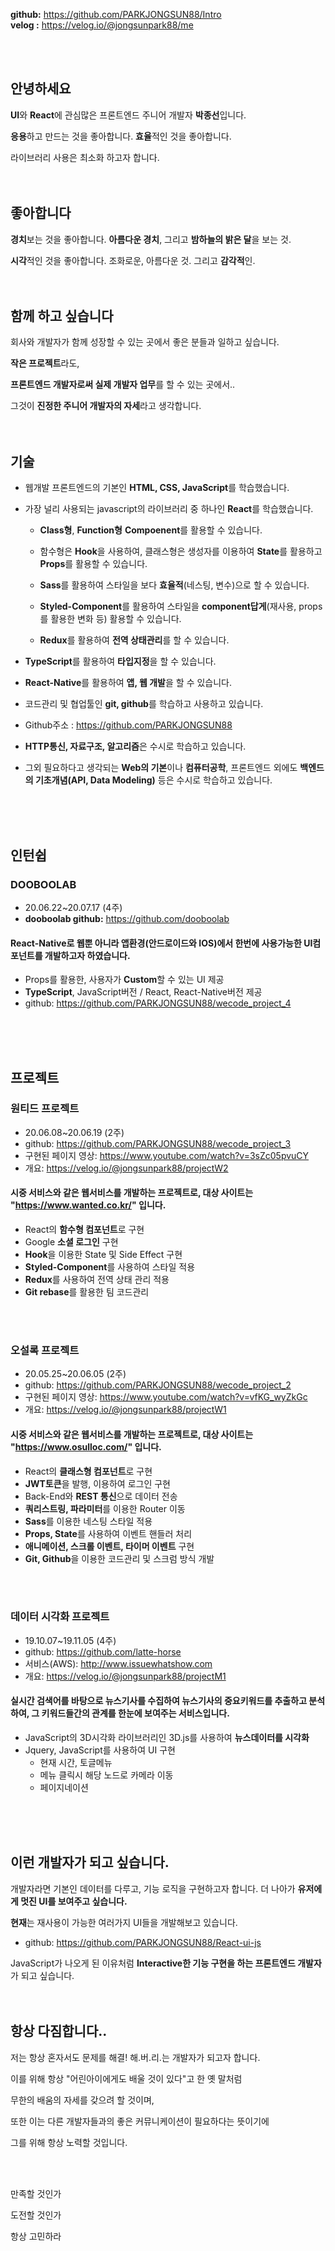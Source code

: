 **github:** https://github.com/PARKJONGSUN88/Intro <br>**velog :** https://velog.io/@jongsunpark88/me

<br>
<br>

## 안녕하세요

**UI**와 **React**에 관심많은 프론트엔드 주니어 개발자 **박종선**입니다.

**응용**하고 만드는 것을 좋아합니다. **효율**적인 것을 좋아합니다. 

라이브러리 사용은 최소화 하고자 합니다.
<br>
<br>
<br>

## 좋아합니다

**경치**보는 것을 좋아합니다. **아름다운 경치**, 그리고 **밤하늘의 밝은 달**을 보는 것.

**시각**적인 것을 좋아합니다. 조화로운, 아름다운 것. 그리고 **감각적**인.
<br>
<br>
<br>

## 함께 하고 싶습니다

회사와 개발자가 함께 성장할 수 있는 곳에서 좋은 분들과 일하고 싶습니다.

**작은 프로젝트**라도, 

**프론트엔드 개발자로써 실제 개발자 업무**를 할 수 있는 곳에서..

그것이 **진정한 주니어 개발자의 자세**라고 생각합니다.
<br>
<br>
<br>

## 기술

- 웹개발 프론트엔드의 기본인 **HTML, CSS, JavaScript**를 학습했습니다.
- 가장 널리 사용되는 javascript의 라이브러리 중 하나인 **React**를 학습했습니다.
  - **Class형**, **Function형** **Compoenent**를 활용할 수 있습니다.

  - 함수형은 **Hook**을 사용하여, 클래스형은 생성자를 이용하여 **State**를 활용하고 **Props**를 활용할 수 있습니다.

  - **Sass**를 활용하여 스타일을 보다 **효율적**(네스팅, 변수)으로 할 수 있습니다.

  - **Styled-Component**를 활용하여 스타일을 **component답게**(재사용, props를 활용한 변화 등) 활용할 수 있습니다.

  - **Redux**를 활용하여 **전역 상태관리**를 할 수 있습니다.      

- **TypeScript**를 활용하여 **타입지정**을 할 수 있습니다.  
- **React-Native**를 활용하여 **앱, 웹 개발**을 할 수 있습니다.

- 코드관리 및 협업툴인 **git, github**를 학습하고 사용하고 있습니다.
- Github주소 : https://github.com/PARKJONGSUN88
- **HTTP통신, 자료구조, 알고리즘**은 수시로 학습하고 있습니다.
- 그외 필요하다고 생각되는 **Web의 기본**이나 **컴퓨터공학**, 프론트엔드 외에도 **백엔드의 기초개념(API, Data Modeling)** 등은 수시로 학습하고 있습니다.
<br>
<br>
<br>

## 인턴쉽

### DOOBOOLAB

- 20.06.22~20.07.17 (4주)
- **dooboolab github:** https://github.com/dooboolab

#### React-Native로 웹뿐 아니라 앱환경(안드로이드와 IOS)에서 한번에 사용가능한 UI컴포넌트를 개발하고자 하였습니다.

-  Props를 활용한, 사용자가 **Custom**할 수 있는 UI 제공
-  **TypeScript**, JavaScript버전 / React, React-Native버전 제공
-  github:  https://github.com/PARKJONGSUN88/wecode_project_4
<br>
<br>
<br>

## 프로젝트

### 원티드 프로젝트

- 20.06.08~20.06.19 (2주)
- github:  https://github.com/PARKJONGSUN88/wecode_project_3
- 구현된 페이지 영상:  https://www.youtube.com/watch?v=3sZc05pvuCY
- 개요: https://velog.io/@jongsunpark88/projectW2

#### 시중 서비스와 같은 웹서비스를 개발하는 프로젝트로, 대상 사이트는 "https://www.wanted.co.kr/" 입니다.

-  React의 **함수형 컴포넌트**로 구현
-  Google **소셜 로그인** 구현
-  **Hook**을 이용한 State 및 Side Effect 구현
-  **Styled-Component**를 사용하여 스타일 적용
-  **Redux**를 사용하여 전역 상태 관리 적용
-  **Git rebase**를 활용한 팀 코드관리
<br>
<br>

### 오설록 프로젝트

- 20.05.25~20.06.05 (2주)
- github: https://github.com/PARKJONGSUN88/wecode_project_2
- 구현된 페이지 영상: https://www.youtube.com/watch?v=vfKG_wyZkGc
- 개요: https://velog.io/@jongsunpark88/projectW1

#### 시중 서비스와 같은 웹서비스를 개발하는 프로젝트로, 대상 사이트는 "https://www.osulloc.com/" 입니다.

-  React의 **클래스형 컴포넌트**로 구현
-  **JWT토큰**을 발행, 이용하여 로그인 구현
-  Back-End와 **REST 통신**으로 데이터 전송
-  **쿼리스트링, 파라미터**를 이용한 Router 이동
-  **Sass**를 이용한 네스팅 스타일 적용
-  **Props, State**를 사용하여 이벤트 핸들러 처리
-  **애니메이션, 스크롤 이벤트, 타이머 이벤트** 구현
-  **Git, Github**을 이용한 코드관리 및 스크럼 방식 개발
<br>
<br>

### 데이터 시각화 프로젝트

- 19.10.07~19.11.05 (4주)
- github: https://github.com/latte-horse
- 서비스(AWS): http://www.issuewhatshow.com
- 개요: https://velog.io/@jongsunpark88/projectM1

#### 실시간 검색어를 바탕으로 뉴스기사를 수집하여 뉴스기사의 중요키워드를 추출하고 분석하여, 그 키워드들간의 관계를 한눈에 보여주는 서비스입니다.

-  JavaScript의 3D시각화 라이브러리인 3D.js를 사용하여 **뉴스데이터를 시각화**
-  Jquery, JavaScript를 사용하여 UI 구현
   - 현재 시간, 토글메뉴
   - 메뉴 클릭시 해당 노드로 카메라 이동
   - 페이지네이션
<br>
<br>
<br>

## 이런 개발자가 되고 싶습니다.

개발자라면 기본인 데이터를 다루고, 기능 로직을 구현하고자 합니다.
더 나아가 **유저에게 멋진 UI를 보여주고 싶습니다.**

**현재**는 재사용이 가능한 여러가지 UI들을 개발해보고 있습니다.

- github: https://github.com/PARKJONGSUN88/React-ui-js
  <br>

JavaScript가 나오게 된 이유처럼
**Interactive한 기능 구현을 하는 프론트엔드 개발자**가 되고 싶습니다.
<br>
<br>
<br>

## 항상 다짐합니다..

저는 항상 혼자서도 문제를 해결! 해.버.리.는 개발자가 되고자 합니다.
<br>

이를 위해 항상 "어린아이에게도 배울 것이 있다"고 한 옛 말처럼

무한의 배움의 자세를 갖으려 할 것이며, 

또한 이는 다른 개발자들과의 좋은 커뮤니케이션이 필요하다는 뜻이기에

그를 위해 항상 노력할 것입니다. 


<br>
<br>



만족할 것인가

도전할 것인가

항상 고민하라